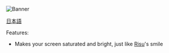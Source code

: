 ![Banner](https://github.com/user-attachments/assets/2c5165ab-e6e7-4cc6-8fbd-c1ce919febd7)

[日本語](./README_JP.md)

Features: 
- Makes your screen saturated and bright, just like [Risu](https://hololive.hololivepro.com/talents/ayunda-risu/)'s smile
